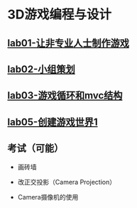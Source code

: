 # 3D游戏编程与设计

## [lab01-让非专业人士制作游戏](https://gitee.com/Arron_Vague/3-d-computer-game-programming-laboratory/tree/master/lab01)

## [lab02-小组策划](https://gitee.com/Arron_Vague/3-d-computer-game-programming-laboratory/tree/master/lab02)

## [lab03-游戏循环和mvc结构](https://gitee.com/Arron_Vague/3-d-computer-game-programming-laboratory/tree/master/lab03)

## [lab05-创建游戏世界1](https://gitee.com/Arron_Vague/3-d-computer-game-programming-laboratory/tree/master/lab05/Priests%20and%20Devils)

## 考试（可能）

- 画砖墙

- 改正交投影（Camera Projection）

- Camera摄像机的使用
